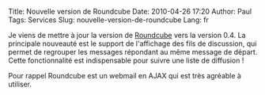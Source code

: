Title: Nouvelle version de Roundcube
Date: 2010-04-26 17:20
Author: Paul
Tags: Services
Slug: nouvelle-version-de-roundcube
Lang: fr

Je viens de mettre à jour la version de
[Roundcube](https://www.ezvan.fr/roundcube/) vers la version 0.4. La
principale nouveauté est le support de l'affichage des fils de
discussion, qui permet de regrouper les messages répondant au même
message de départ. Cette fonctionnalité est indispensable pour suivre
une liste de diffusion !

Pour rappel Roundcube est un webmail en AJAX qui est très agréable à
utiliser.


